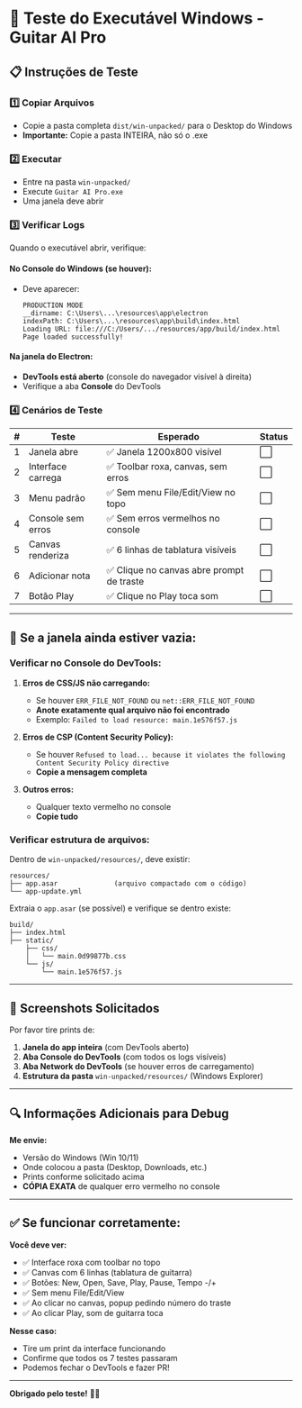 # 🧪 Teste do Executável Windows - Guitar AI Pro

## 📋 Instruções de Teste

### 1️⃣ **Copiar Arquivos**
- Copie a pasta completa `dist/win-unpacked/` para o Desktop do Windows
- **Importante:** Copie a pasta INTEIRA, não só o .exe

### 2️⃣ **Executar**
- Entre na pasta `win-unpacked/`
- Execute `Guitar AI Pro.exe`
- Uma janela deve abrir

### 3️⃣ **Verificar Logs**
Quando o executável abrir, verifique:

#### No Console do Windows (se houver):
- Deve aparecer:
  ```
  PRODUCTION MODE
  __dirname: C:\Users\...\resources\app\electron
  indexPath: C:\Users\...\resources\app\build\index.html
  Loading URL: file:///C:/Users/.../resources/app/build/index.html
  Page loaded successfully!
  ```

#### Na janela do Electron:
- **DevTools está aberto** (console do navegador visível à direita)
- Verifique a aba **Console** do DevTools

### 4️⃣ **Cenários de Teste**

| # | Teste | Esperado | Status |
|---|-------|----------|--------|
| 1 | Janela abre | ✅ Janela 1200x800 visível | ⬜ |
| 2 | Interface carrega | ✅ Toolbar roxa, canvas, sem erros | ⬜ |
| 3 | Menu padrão | ✅ Sem menu File/Edit/View no topo | ⬜ |
| 4 | Console sem erros | ✅ Sem erros vermelhos no console | ⬜ |
| 5 | Canvas renderiza | ✅ 6 linhas de tablatura visíveis | ⬜ |
| 6 | Adicionar nota | ✅ Clique no canvas abre prompt de traste | ⬜ |
| 7 | Botão Play | ✅ Clique no Play toca som | ⬜ |

---

## 🐛 Se a janela ainda estiver vazia:

### **Verificar no Console do DevTools:**

1. **Erros de CSS/JS não carregando:**
   - Se houver `ERR_FILE_NOT_FOUND` ou `net::ERR_FILE_NOT_FOUND`
   - **Anote exatamente qual arquivo não foi encontrado**
   - Exemplo: `Failed to load resource: main.1e576f57.js`

2. **Erros de CSP (Content Security Policy):**
   - Se houver `Refused to load... because it violates the following Content Security Policy directive`
   - **Copie a mensagem completa**

3. **Outros erros:**
   - Qualquer texto vermelho no console
   - **Copie tudo**

### **Verificar estrutura de arquivos:**

Dentro de `win-unpacked/resources/`, deve existir:
```
resources/
├── app.asar              (arquivo compactado com o código)
└── app-update.yml
```

Extraia o `app.asar` (se possível) e verifique se dentro existe:
```
build/
├── index.html
├── static/
    ├── css/
    │   └── main.0d99877b.css
    └── js/
        └── main.1e576f57.js
```

---

## 📸 Screenshots Solicitados

Por favor tire prints de:

1. **Janela do app inteira** (com DevTools aberto)
2. **Aba Console do DevTools** (com todos os logs visíveis)
3. **Aba Network do DevTools** (se houver erros de carregamento)
4. **Estrutura da pasta** `win-unpacked/resources/` (Windows Explorer)

---

## 🔍 Informações Adicionais para Debug

**Me envie:**
- Versão do Windows (Win 10/11)
- Onde colocou a pasta (Desktop, Downloads, etc.)
- Prints conforme solicitado acima
- **CÓPIA EXATA** de qualquer erro vermelho no console

---

## ✅ Se funcionar corretamente:

**Você deve ver:**
- ✅ Interface roxa com toolbar no topo
- ✅ Canvas com 6 linhas (tablatura de guitarra)
- ✅ Botões: New, Open, Save, Play, Pause, Tempo -/+
- ✅ Sem menu File/Edit/View
- ✅ Ao clicar no canvas, popup pedindo número do traste
- ✅ Ao clicar Play, som de guitarra toca

**Nesse caso:**
- Tire um print da interface funcionando
- Confirme que todos os 7 testes passaram
- Podemos fechar o DevTools e fazer PR!

---

**Obrigado pelo teste!** 🎸✨
